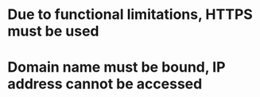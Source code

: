 # Due to functional limitations, HTTPS must be used
# Domain name must be bound, IP address cannot be accessed
